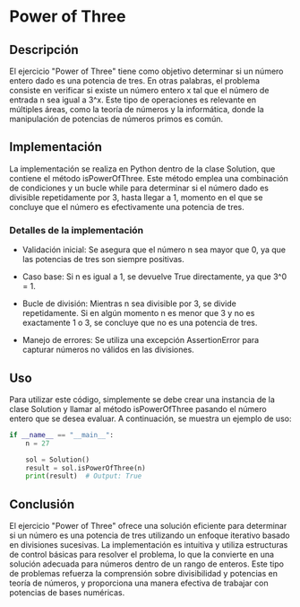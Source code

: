 # Power of Three

## Descripción

El ejercicio "Power of Three" tiene como objetivo determinar si un número entero dado es una potencia de tres. En otras palabras, el problema consiste en verificar si existe un número entero x tal que el número de entrada n sea igual a 3^x. Este tipo de operaciones es relevante en múltiples áreas, como la teoría de números y la informática, donde la manipulación de potencias de números primos es común.

## Implementación

La implementación se realiza en Python dentro de la clase Solution, que contiene el método isPowerOfThree. Este método emplea una combinación de condiciones y un bucle while para determinar si el número dado es divisible repetidamente por 3, hasta llegar a 1, momento en el que se concluye que el número es efectivamente una potencia de tres.

### Detalles de la implementación

* Validación inicial: Se asegura que el número n sea mayor que 0, ya que las potencias de tres son siempre positivas.

* Caso base: Si n es igual a 1, se devuelve True directamente, ya que 3^0 = 1.

* Bucle de división: Mientras n sea divisible por 3, se divide repetidamente. Si en algún momento n es menor que 3 y no es exactamente 1 o 3, se concluye que no es una potencia de tres.

* Manejo de errores: Se utiliza una excepción AssertionError para capturar números no válidos en las divisiones.

## Uso

Para utilizar este código, simplemente se debe crear una instancia de la clase Solution y llamar al método isPowerOfThree pasando el número entero que se desea evaluar. A continuación, se muestra un ejemplo de uso:

```python
if __name__ == "__main__":
    n = 27

    sol = Solution()
    result = sol.isPowerOfThree(n)
    print(result)  # Output: True
```

## Conclusión

El ejercicio "Power of Three" ofrece una solución eficiente para determinar si un número es una potencia de tres utilizando un enfoque iterativo basado en divisiones sucesivas. La implementación es intuitiva y utiliza estructuras de control básicas para resolver el problema, lo que la convierte en una solución adecuada para números dentro de un rango de enteros. Este tipo de problemas refuerza la comprensión sobre divisibilidad y potencias en teoría de números, y proporciona una manera efectiva de trabajar con potencias de bases numéricas.

